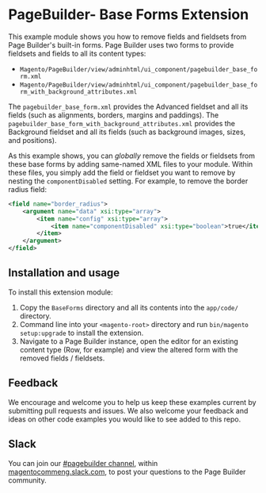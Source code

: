 # PageBuilder- Base Forms Extension

This example module shows you how to remove fields and fieldsets from Page Builder's built-in forms. Page Builder uses two forms to provide fieldsets and fields to all its content types:

* `Magento/PageBuilder/view/adminhtml/ui_component/pagebuilder_base_form.xml`
* `Magento/PageBuilder/view/adminhtml/ui_component/pagebuilder_base_form_with_background_attributes.xml`

The `pagebuilder_base_form.xml` provides the Advanced fieldset and all its fields (such as alignments, borders, margins and paddings).
The `pagebuilder_base_form_with_background_attributes.xml` provides the Background fieldset and all its fields (such as background images, sizes, and positions).

As this example shows, you can _globally_ remove the fields or fieldsets from these base forms by adding same-named XML files to your module. Within these files, you simply add the field or fieldset you want to remove by nesting the `componentDisabled` setting. For example, to remove the border radius field:

```xml
<field name="border_radius">
    <argument name="data" xsi:type="array">
        <item name="config" xsi:type="array">
            <item name="componentDisabled" xsi:type="boolean">true</item>
        </item>
    </argument>
</field>
```

## Installation and usage

To install this extension module:

1. Copy the `BaseForms` directory and all its contents into the `app/code/` directory.
2. Command line into your `<magento-root>` directory and run `bin/magento setup:upgrade` to install the extension.
3. Navigate to a Page Builder instance, open the editor for an existing content type (Row, for example) and view the altered form with the removed fields / fieldsets.

## Feedback

We encourage and welcome you to help us keep these examples current by submitting pull requests and issues.
We also welcome your feedback and ideas on other code examples you would like to see added to this repo.

## Slack
You can join our [#pagebuilder channel](https://magentocommeng.slack.com/messages/CHB455HPF), within [magentocommeng.slack.com](https://magentocommeng.slack.com/), to post your questions to the Page Builder community.
